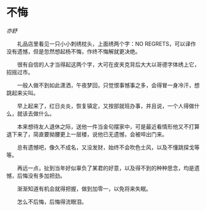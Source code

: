 # 不悔

*亦舒*

　　礼品店里看见一只小小刺绣枕头，上面绣两个字：NO REGRETS，可以译作没有遗憾，但是忽然想起杨不悔，作终不悔解就更决绝。

　　很有自信的人才当得起这两个字，大可在皮夹克背后大大以哥德字体绣上它，招摇过市。

　　一般人做不到如此潇洒，午夜梦回，只觉恨事憾事之多，会得冒一身冷汗，想跳起来尖叫。

　　早上起来了，红日炎炎，恢复镇定，又按部就班办事，并且说，一个人得做什么，就该去做什么。

　　本来想待友人退休之际，送他一件当金句摆家中，可是最近看情形他又不打算退下来了，简直要拗腰更上一层楼，说他已无遗憾，会被啐出门来。

　　总有遗憾吧，像久不成名，又没发财，始终不会吹色士风，以及不懂跳探戈等等。

　　再远一点，扯到当年好似辜负了某君的好意，以及得不到的种种思念，均是遗憾，后悔没有多加把劲。

　　渐渐知道有机会就得把握，做到加零一，以免将来失眠。

　　怎么不后悔，后悔得流眼泪。